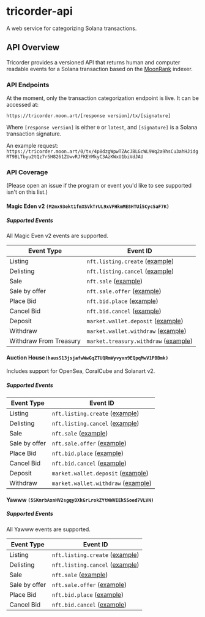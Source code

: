 # tricorder-api

A web service for categorizing Solana transactions.

## API Overview

Tricorder provides a versioned API that returns human and computer readable events for a Solana transaction based on the [MoonRank](https://moonrank.app/) indexer.

### API Endpoints

At the moment, only the transaction categorization endpoint is live. It can be accessed at:

`https://tricorder.moon.art/[response version]/tx/[signature]`

Where `[response version]` is either `0` or `latest`, and `[signature]` is a Solana transaction signature.

An example request:
 `https://tricorder.moon.art/0/tx/4p8dzgWpwTZAcJBLGcWL9Wq2a9hsCu3ahHJidgRT9BLTbyu2tQz7r5H8261ZUwvRJFKEYMkyC3AzKWxU1biVdJAU`

### API Coverage

(Please open an issue if the program or event you'd like to see supported isn't on this list.)

#### Magic Eden v2 `(M2mx93ekt1fmXSVkTrUL9xVFHkmME8HTUi5Cyc5aF7K)`

##### Supported Events

All Magic Even v2 events are supported. 

| Event Type | Event ID |
|--|--|
| Listing | `nft.listing.create` ([example](https://tricorder.moon.art/latest/tx/3Eg82bcpVFRu1HPqkNT5phciPknoEcyC9mnnws7dSWnrpxuYvm9Go6u1q6jrLL2yH76QZRztRpHFjajsG6WCnZ9V))|
| Delisting | `nft.listing.cancel` ([example](https://tricorder.moon.art/latest/tx/55DKkW41WdMtjFMGsyfN1Lv4o1ZyCwASy87mwT62PsxFqbSZum3f3caYkVXwgXzBQGsftJw2eoPJyJqHD5HczKQo))|
| Sale | `nft.sale` ([example](https://tricorder.moon.art/latest/tx/4p8dzgWpwTZAcJBLGcWL9Wq2a9hsCu3ahHJidgRT9BLTbyu2tQz7r5H8261ZUwvRJFKEYMkyC3AzKWxU1biVdJAU))|
| Sale by offer | `nft.sale.offer` ([example](https://tricorder.moon.art/latest/tx/27QXb5eFojKtJ64rzY6exjH9235Rbr5xr39FsQgqeJGaecgoNLk1nRpZNK8iUhBsu85H8UWEdtYfSLHWZ687d1Fu))|
| Place Bid | `nft.bid.place` ([example](https://tricorder.moon.art/latest/tx/gQ1Jh2XhEqqRH76Cm6FVxEoEnWdyWPwCiYNGBohp4AYnzhuhZZSPg3n6naQDcBCzuQTaxM6qBqmw7PftqWiLkbg))|
| Cancel Bid | `nft.bid.cancel` ([example](https://tricorder.moon.art/latest/tx/5FCwf3zHFP6DQ9YHrzDdGu7ufzfX3gAwVXyxLSoazyh71XLWWBhTdTYtjdREqv1eTXWBrJo1GYKhK18tiscw941Q))|
| Deposit | `market.wallet.deposit` ([example](https://tricorder.moon.art/latest/tx/4U5Z2nSTayMdWZcnsu3dr3rDX7uwKjGYxmDFQZAq9DkB26P4p6prz8p9u1V6Dt5GwfcqnhYiUzCgu8JBRH7fMGWa))|
| Withdraw | `market.wallet.withdraw` ([example](https://tricorder.moon.art/latest/tx/2enVjNUrNZ6PymB5dKZbZVVX82KoUSsR75jK8kewRt6Ka6DdjdUFJbpoHuZhA2mbBwupWwDvMZPYwKMeVSMhcU7o))|
| Withdraw From Treasury | `market.treasury.withdraw` ([example](https://tricorder.moon.art/latest/tx/2wXe2ihoiZz6ARuKEGZzq1Mn1fF22Tk5umGohXNvVZy4ay6KXvEfTD2bt1Ck4nardJwwjyuzbJjUnqByFpCUddJg))|


#### Auction House`(hausS13jsjafwWwGqZTUQRmWyvyxn9EQpqMwV1PBBmk)`

Includes support for OpenSea, CoralCube and Solanart v2.

##### Supported Events

| Event Type | Event ID |
|--|--|
| Listing | `nft.listing.create` ([example](https://tricorder.moon.art/latest/tx/38815K1Ewjn66XnQhZ84jqEzvmevDwC2gYnE2zpLCXLynZeAfoZFsFAzBPiMje1vZhWhxSr8XkuJWcb9DPRcc4VN))|
| Delisting | `nft.listing.cancel` ([example](https://tricorder.moon.art/latest/tx/5bwrQwU35H3uri6mQdu3i9JT1hU94oyrmGxw5UQWcmd9aZu93qyqvcA5gmL6VaD9fDuX65soaVD4dUqDFzVKGMm1))|
| Sale | `nft.sale` ([example](https://tricorder.moon.art/latest/tx/s3fRmDFz2TP5fnv4BQCujD57c7TgsBvby8DLLEJ8ffXcThwyZVX6bYrUNPm9w3VQbWnPBPZSL4L2oXj5yqwzy9C))|
| Sale by offer | `nft.sale.offer` ([example](https://tricorder.moon.art/latest/tx/27QXb5eFojKtJ64rzY6exjH9235Rbr5xr39FsQgqeJGaecgoNLk1nRpZNK8iUhBsu85H8UWEdtYfSLHWZ687d1Fu))|
| Place Bid | `nft.bid.place` ([example](https://tricorder.moon.art/latest/tx/2DW1Rm5XhnwbuDVxzFhcdS9JMA3iQuVdHKubJQRTWmo7vB6CrnzC9MiT5kPQpw9YqXcyychkjd7mPvtfGi9wb1Gj))|
| Cancel Bid | `nft.bid.cancel` ([example](https://tricorder.moon.art/latest/tx/4XJYD9WcyNasUrQCeUCKCfx4rSGUpbmpwCmodTvBtqHhtV3zd4phjo4AdzP312STdcr1RchsFt2zoyXa1LA6qxEi))|
| Deposit | `market.wallet.deposit` ([example](https://tricorder.moon.art/latest/tx/4U5Z2nSTayMdWZcnsu3dr3rDX7uwKjGYxmDFQZAq9DkB26P4p6prz8p9u1V6Dt5GwfcqnhYiUzCgu8JBRH7fMGWa))|
| Withdraw | `market.wallet.withdraw` ([example](https://tricorder.moon.art/latest/tx/2enVjNUrNZ6PymB5dKZbZVVX82KoUSsR75jK8kewRt6Ka6DdjdUFJbpoHuZhA2mbBwupWwDvMZPYwKMeVSMhcU7o))|


#### Yawww `(5SKmrbAxnHV2sgqyDXkGrLrokZYtWWVEEk5Soed7VLVN)`

##### Supported Events

All Yawww events are supported.

| Event Type | Event ID |
|--|--|
| Listing | `nft.listing.create` ([example](https://tricorder.moon.art/latest/tx/ttmMedGgHy9yZEeBJPkTdGg2SvCT4WYEDTo56mh5apnrZ1epjSjFpWFPphbkKUhKAyvCgUaSfgkTHKf9CcDz7bv))|
| Delisting | `nft.listing.cancel` ([example](https://tricorder.moon.art/latest/tx/5bR7R2JiRU8jZc1Xv7ajkJ25dvs5QV11szzvtkfQJoW6eYkdLw3cB2ABgiyRZqFwfAmyeBcf2adxnnUUW8vSajgj))|
| Sale | `nft.sale` ([example](https://tricorder.moon.art/latest/tx/5aoZMjzBaiRu1L1nDWBVPME68FktnFgfdeXoEHTytDzkiK85J8PWArzY8AReovJAQGK24agqSBbdz9ZtxnCWX1uc))|
| Sale by offer | `nft.sale.offer` ([example](https://tricorder.moon.art/latest/tx/4r7mbGHAxXmVTbtfvSqZpUN4K32CTS46P7RjVDi1MEasTu1xPkoWG74AtwdLoKF9DScuFYjZ5BymgcThQPxPQ4QH))|
| Place Bid | `nft.bid.place` ([example](https://tricorder.moon.art/latest/tx/35bB8y3Qw6qaaaRDw1M5LM7yG1SYTvr776oYy6WFzLdTDawWZiR5R8u7cCYe7ur5rgayGBmbpbC5tHBQYkAc4z7U))|
| Cancel Bid | `nft.bid.cancel` ([example](https://tricorder.moon.art/latest/tx/3P8SWL9vtfLRp9Yy7xY5W3jqJ8bCYyBCUZpJFHJNuFMDEjYUYrfs1epbYYYdpFtfY6nsLT38fKxDELuDhysLRrTQ))|
